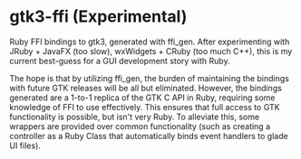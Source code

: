 gtk3-ffi (Experimental)
=======================

Ruby FFI bindings to gtk3, generated with ffi_gen. After experimenting with JRuby + JavaFX (too slow), wxWidgets + CRuby 
(too much C++), this is my current best-guess for a GUI development story with Ruby.

The hope is that by utilizing ffi_gen, the burden of maintaining the bindings with future GTK releases will be all
but eliminated. However, the bindings generated are a 1-to-1 replica of the GTK C API in Ruby, requiring some knowledge
of FFI to use effectively. This ensures that full access to GTK functionality is possible, but isn't very Ruby. To
alleviate this, some wrappers are provided over common functionality (such as creating a controller as a Ruby Class that
automatically binds event handlers to glade UI files).
